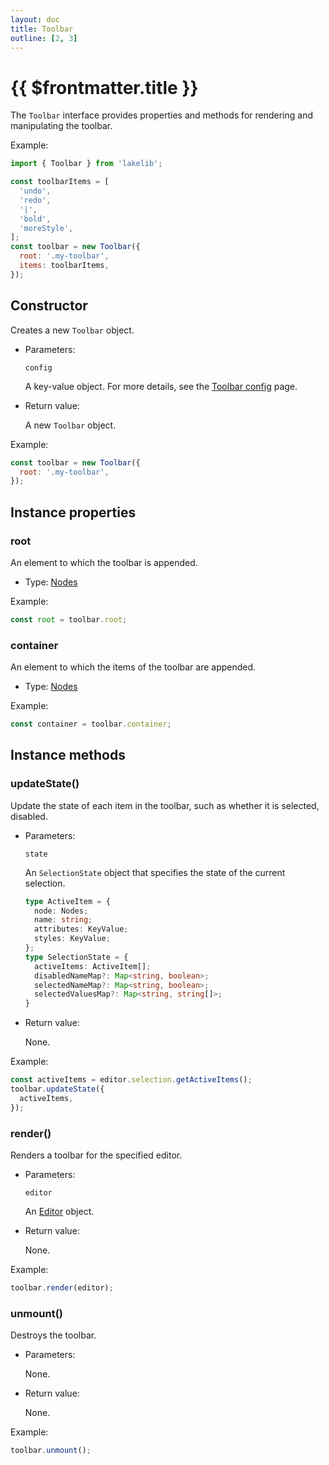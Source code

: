 ```yaml
---
layout: doc
title: Toolbar
outline: [2, 3]
---
```


# {{ $frontmatter.title }}

The `Toolbar` interface provides properties and methods for rendering and manipulating the toolbar.

Example:

```js
import { Toolbar } from 'lakelib';

const toolbarItems = [
  'undo',
  'redo',
  '|',
  'bold',
  'moreStyle',
];
const toolbar = new Toolbar({
  root: '.my-toolbar',
  items: toolbarItems,
});
```


## Constructor

Creates a new `Toolbar` object.

* Parameters:

  `config`

  A key-value object. For more details, see the [Toolbar config](/reference/toolbar-config.md) page.

* Return value:

  A new `Toolbar` object.

Example:

```js
const toolbar = new Toolbar({
  root: '.my-toolbar',
});
```


## Instance properties

### root <Badge type="info" text="Read only" />

An element to which the toolbar is appended.

* Type: [Nodes](/reference/nodes.md)

Example:

```js
const root = toolbar.root;
```


### container <Badge type="info" text="Read only" />

An element to which the items of the toolbar are appended.

* Type: [Nodes](/reference/nodes.md)

Example:

```js
const container = toolbar.container;
```


## Instance methods

### updateState()

Update the state of each item in the toolbar, such as whether it is selected, disabled.

* Parameters:

  `state`

  An `SelectionState` object that specifies the state of the current selection.

  ```ts
  type ActiveItem = {
    node: Nodes;
    name: string;
    attributes: KeyValue;
    styles: KeyValue;
  };
  type SelectionState = {
    activeItems: ActiveItem[];
    disabledNameMap?: Map<string, boolean>;
    selectedNameMap?: Map<string, boolean>;
    selectedValuesMap?: Map<string, string[]>;
  }
  ```

* Return value:

  None.

Example:

```js
const activeItems = editor.selection.getActiveItems();
toolbar.updateState({
  activeItems,
});
```


### render()

Renders a toolbar for the specified editor.

* Parameters:

  `editor`

  An [Editor](./editor.md) object.

* Return value:

  None.

Example:

```js
toolbar.render(editor);
```


### unmount()

Destroys the toolbar.

* Parameters:

  None.

* Return value:

  None.

Example:

```js
toolbar.unmount();
```
